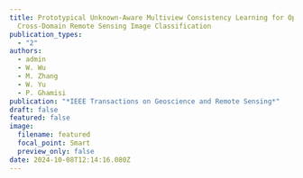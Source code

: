 ```yaml
---
title: Prototypical Unknown-Aware Multiview Consistency Learning for Open-Set
  Cross-Domain Remote Sensing Image Classification
publication_types:
  - "2"
authors:
  - admin
  - W. Wu
  - M. Zhang
  - W. Yu
  - P. Ghamisi
publication: "*IEEE Transactions on Geoscience and Remote Sensing*"
draft: false
featured: false
image:
  filename: featured
  focal_point: Smart
  preview_only: false
date: 2024-10-08T12:14:16.080Z
---
```

